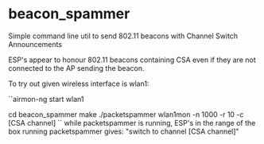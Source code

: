 # beacon_spammer
Simple command line util to send 802.11 beacons with Channel Switch Announcements

ESP's appear to honour 802.11 beacons containing CSA even if they are not connected to the AP sending the beacon.

To try out given wireless interface is wlan1:

``airmon-ng start wlan1

cd beacon_spammer
make
./packetspammer wlan1mon -n 1000 -r 10 -c [CSA channel]
``
while packetspammer is running, ESP's in the range of the box running packetspammer gives: "switch to channel [CSA channel]"
